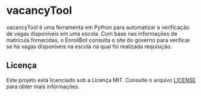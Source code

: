 # vacancyTool

vacancyTool é uma ferramenta em Python para automatizar a verificação de vagas disponíveis em uma escola. Com base nas informações de matrícula fornecidas, o EnrollBot consulta o site do governo para verificar se há vagas disponíveis na escola na qual foi realizada requisição.

## Licença

Este projeto está licenciado sob a Licença MIT. Consulte o arquivo [LICENSE](LICENSE) para obter mais informações.
